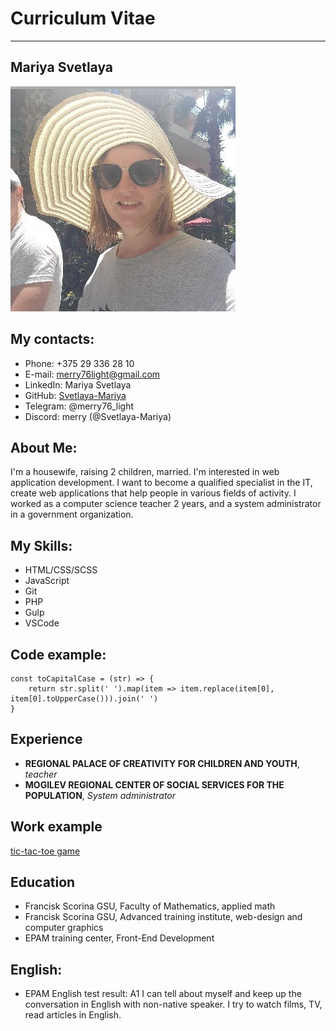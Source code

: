 # Curriculum Vitae
******************
## Mariya Svetlaya
![Фотка](/assets/photo.jpg)
## My contacts:
+ Phone: +375 29 336 28 10
+ E-mail: merry76light@gmail.com
+ LinkedIn: Mariya Svetlaya
+ GitHub: [Svetlaya-Mariya](https://github.com/Svetlaya-Mariya)
+ Telegram: @merry76_light
+ Discord: merry (@Svetlaya-Mariya)
## About Me:
I'm a housewife, raising 2 children, married.
I'm interested in web application development. I want to become a qualified specialist in the IT, create web applications that help people in various fields of activity.
I worked as a computer science teacher 2 years, and a system administrator in a government organization.
## My Skills:
* HTML/CSS/SCSS
* JavaScript
* Git
* PHP
* Gulp
* VSCode
## Code example:
```
const toCapitalCase = (str) => {
    return str.split(' ').map(item => item.replace(item[0], item[0].toUpperCase())).join(' ')
}
```
## Experience
- **REGIONAL PALACE OF CREATIVITY FOR CHILDREN AND YOUTH**, *teacher*
- **MOGILEV REGIONAL CENTER OF SOCIAL SERVICES FOR THE POPULATION**, *System administrator*

## Work example
[tic-tac-toe game](https://svetlaya-mariya.github.io/Hennessy-XO/)

## Education
+ Francisk Scorina GSU, Faculty of Mathematics, applied math
+ Francisk Scorina GSU, Advanced training institute, web-design and computer graphics
+ EPAM training center, Front-End Development
## English:
+ EPAM English test result: A1
I can tell about myself and keep up the conversation in English with non-native speaker. I try to watch films, TV, read articles in English.

